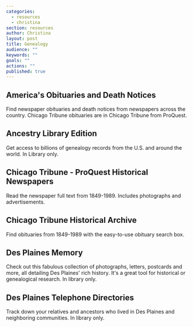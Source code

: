 ```yaml
---
categories: 
  - resources
  - christina
section: resources
author: Christina
layout: post
title: Genealogy
audience: ""
keywords: ""
goals: ""
actions: ""
published: true
---
```


## America's Obituaries and Death Notices
Find newspaper obituaries and death notices from newspapers across the country.  Chicago Tribune obituaries are in Chicago Tribune from ProQuest.

## Ancestry Library Edition
Get access to billions of genealogy records from the U.S. and around the world. In Library only.

## Chicago Tribune - ProQuest Historical Newspapers
Read the newspaper full text from 1849-1989. Includes photographs and advertisements.

## Chicago Tribune Historical Archive
Find obituaries from 1849-1989 with the easy-to-use obituary search box.

## Des Plaines Memory
Check out this fabulous collection of photographs, letters, postcards and more, all detailing Des Plaines' rich history. It's a great tool for historical or genealogical research. In library only.

## Des Plaines Telephone Directories
Track down your relatives and ancestors who lived in Des Plaines and neighboring communities. In library only.





